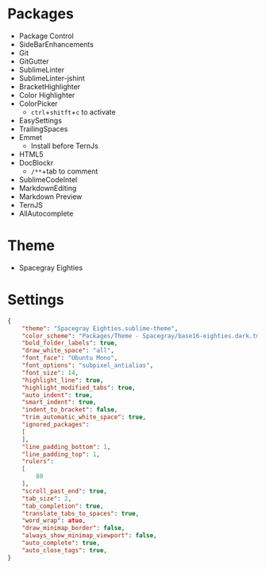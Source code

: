 Packages
==============

+ Package Control
+ SideBarEnhancements
+ Git
+ GitGutter
+ SublimeLinter
+ SublimeLinter-jshint
+ BracketHighlighter
+ Color Highlighter 
+ ColorPicker
  * `ctrl`+`shitft`+`c` to activate 
+ EasySettings
+ Trailing​Spaces
+ Emmet
  * Install before TernJs   
+ HTML5
+ DocBlockr
  * `/**`+tab to comment   
+ SublimeCodeIntel
+ MarkdownEditing
+ Markdown Preview
+ TernJS
+ AllAutocomplete

Theme
=====
+ Spacegray Eighties


Settings
=======
```json
{
	"theme": "Spacegray Eighties.sublime-theme",
  	"color_scheme": "Packages/Theme - Spacegray/base16-eighties.dark.tmTheme",
	"bold_folder_labels": true,
	"draw_white_space": "all",
	"font_face": "Ubuntu Mono",
	"font_options": "subpixel_antialias",
	"font_size": 14,
	"highlight_line": true,
	"highlight_modified_tabs": true,
	"auto_indent": true,
	"smart_indent": true,
	"indent_to_bracket": false,
	"trim_automatic_white_space": true,
	"ignored_packages":
	[
	],
	"line_padding_bottom": 1,
	"line_padding_top": 1,
	"rulers":
	[
		80
	],
	"scroll_past_end": true,
	"tab_size": 2,
	"tab_completion": true,
	"translate_tabs_to_spaces": true,
	"word_wrap": atuo,
	"draw_minimap_border": false,
	"always_show_minimap_viewport": false,
	"auto_complete": true,
	"auto_close_tags": true,
}
```
